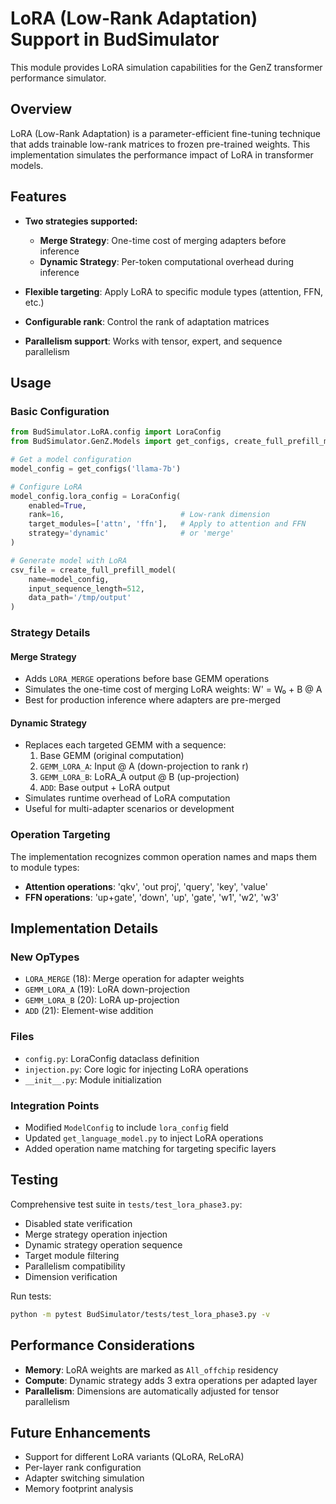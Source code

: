 # LoRA (Low-Rank Adaptation) Support in BudSimulator

This module provides LoRA simulation capabilities for the GenZ transformer performance simulator.

## Overview

LoRA (Low-Rank Adaptation) is a parameter-efficient fine-tuning technique that adds trainable low-rank matrices to frozen pre-trained weights. This implementation simulates the performance impact of LoRA in transformer models.

## Features

- **Two strategies supported:**
  - **Merge Strategy**: One-time cost of merging adapters before inference
  - **Dynamic Strategy**: Per-token computational overhead during inference

- **Flexible targeting**: Apply LoRA to specific module types (attention, FFN, etc.)
- **Configurable rank**: Control the rank of adaptation matrices
- **Parallelism support**: Works with tensor, expert, and sequence parallelism

## Usage

### Basic Configuration

```python
from BudSimulator.LoRA.config import LoraConfig
from BudSimulator.GenZ.Models import get_configs, create_full_prefill_model

# Get a model configuration
model_config = get_configs('llama-7b')

# Configure LoRA
model_config.lora_config = LoraConfig(
    enabled=True,
    rank=16,                          # Low-rank dimension
    target_modules=['attn', 'ffn'],   # Apply to attention and FFN
    strategy='dynamic'                # or 'merge'
)

# Generate model with LoRA
csv_file = create_full_prefill_model(
    name=model_config,
    input_sequence_length=512,
    data_path='/tmp/output'
)
```

### Strategy Details

#### Merge Strategy
- Adds `LORA_MERGE` operations before base GEMM operations
- Simulates the one-time cost of merging LoRA weights: W' = W₀ + B @ A
- Best for production inference where adapters are pre-merged

#### Dynamic Strategy
- Replaces each targeted GEMM with a sequence:
  1. Base GEMM (original computation)
  2. `GEMM_LORA_A`: Input @ A (down-projection to rank r)
  3. `GEMM_LORA_B`: LoRA_A output @ B (up-projection)
  4. `ADD`: Base output + LoRA output
- Simulates runtime overhead of LoRA computation
- Useful for multi-adapter scenarios or development

### Operation Targeting

The implementation recognizes common operation names and maps them to module types:

- **Attention operations**: 'qkv', 'out proj', 'query', 'key', 'value'
- **FFN operations**: 'up+gate', 'down', 'up', 'gate', 'w1', 'w2', 'w3'

## Implementation Details

### New OpTypes
- `LORA_MERGE` (18): Merge operation for adapter weights
- `GEMM_LORA_A` (19): LoRA down-projection
- `GEMM_LORA_B` (20): LoRA up-projection  
- `ADD` (21): Element-wise addition

### Files
- `config.py`: LoraConfig dataclass definition
- `injection.py`: Core logic for injecting LoRA operations
- `__init__.py`: Module initialization

### Integration Points
- Modified `ModelConfig` to include `lora_config` field
- Updated `get_language_model.py` to inject LoRA operations
- Added operation name matching for targeting specific layers

## Testing

Comprehensive test suite in `tests/test_lora_phase3.py`:
- Disabled state verification
- Merge strategy operation injection
- Dynamic strategy operation sequence
- Target module filtering
- Parallelism compatibility
- Dimension verification

Run tests:
```bash
python -m pytest BudSimulator/tests/test_lora_phase3.py -v
```

## Performance Considerations

- **Memory**: LoRA weights are marked as `All_offchip` residency
- **Compute**: Dynamic strategy adds 3 extra operations per adapted layer
- **Parallelism**: Dimensions are automatically adjusted for tensor parallelism

## Future Enhancements

- Support for different LoRA variants (QLoRA, ReLoRA)
- Per-layer rank configuration
- Adapter switching simulation
- Memory footprint analysis 